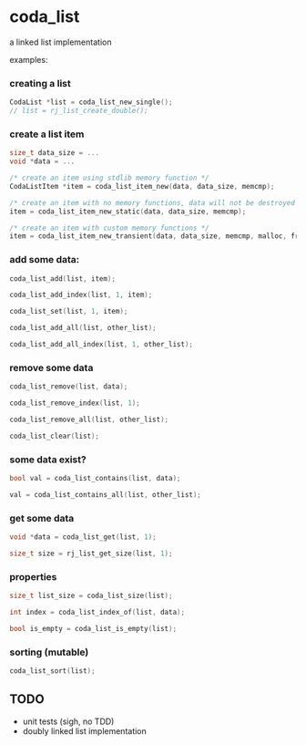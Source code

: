 
coda_list
======

a linked list implementation

examples:

### creating a list
```c
CodaList *list = coda_list_new_single();
// list = rj_list_create_double();
```

### create a list item
```c
size_t data_size = ...
void *data = ...

/* create an item using stdlib memory function */
CodaListItem *item = coda_list_item_new(data, data_size, memcmp);

/* create an item with no memory functions, data will not be destroyed or copied */
item = coda_list_item_new_static(data, data_size, memcmp);

/* create an item with custom memory functions */
item = coda_list_item_new_transient(data, data_size, memcmp, malloc, free, memmove);
```

### add some data:
```c
coda_list_add(list, item);

coda_list_add_index(list, 1, item);

coda_list_set(list, 1, item);

coda_list_add_all(list, other_list);

coda_list_add_all_index(list, 1, other_list);
```

### remove some data
```c
coda_list_remove(list, data);

coda_list_remove_index(list, 1);

coda_list_remove_all(list, other_list);

coda_list_clear(list);
```

### some data exist?
```c
bool val = coda_list_contains(list, data);

val = coda_list_contains_all(list, other_list);
```

### get some data
```c
void *data = coda_list_get(list, 1);

size_t size = rj_list_get_size(list, 1);
```

### properties
```c
size_t list_size = coda_list_size(list);

int index = coda_list_index_of(list, data);

bool is_empty = coda_list_is_empty(list);
```

### sorting (mutable)
```c
coda_list_sort(list);
```


## TODO

- unit tests (sigh, no TDD)
- doubly linked list implementation

